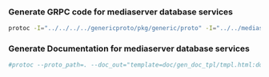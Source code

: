 ### Generate GRPC code for mediaserver database services
```bash
protoc -I="../../../../genericproto/pkg/generic/proto" -I="../../mediaserverdb/proto" --proto_path=. --go_out=. --go_opt=paths=source_relative --go-grpc_out=. --go-grpc_opt=paths=source_relative *.proto
```

### Generate Documentation for mediaserver database services
```bash
#protoc --proto_path=. --doc_out="template=doc/gen_doc_tpl/tmpl.html:doc/"  *.proto
```
